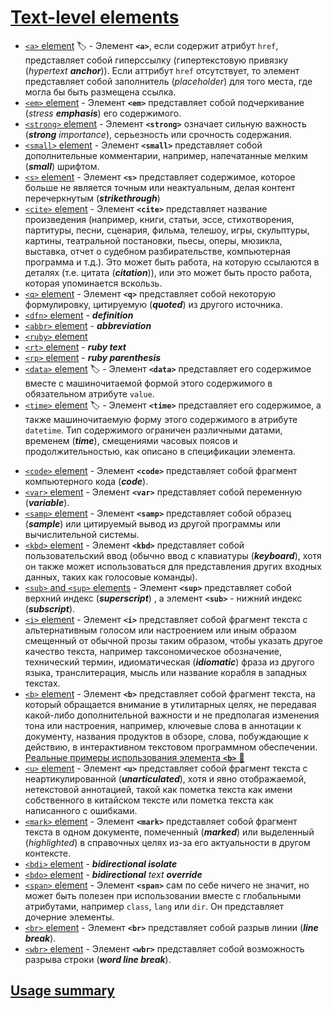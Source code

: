 # [Text-level elements](https://html.spec.whatwg.org/multipage/text-level-semantics.html#text-level-semantics)

- [`<a>` element](https://html.spec.whatwg.org/multipage/text-level-semantics.html#the-a-element) 🏷️ - Элемент **`<a>`**, если содержит атрибут `href`, представляет собой гиперссылку (гипертекстовую привязку (*hypertext **anchor***)). Если аттрибут `href` отсутствует, то элемент представляет собой заполнитель (*placeholder*) для того места, где могла бы быть размещена ссылка.
- [`<em>` element](https://html.spec.whatwg.org/multipage/text-level-semantics.html#the-em-element) - Элемент **`<em>`** представляет собой подчеркивание (*stress **emphasis***) его содержимого.
- [`<strong>` element](https://html.spec.whatwg.org/multipage/text-level-semantics.html#the-strong-element) - Элемент **`<strong>`** означает сильную важность (***strong** importance*), серьезность или срочность содержания.
- [`<small>` element](https://html.spec.whatwg.org/multipage/text-level-semantics.html#the-small-element) - Элемент **`<small>`** представляет собой дополнительные комментарии, например, напечатанные мелким (***small***) шрифтом.
- [`<s>` element](https://html.spec.whatwg.org/multipage/text-level-semantics.html#the-s-element) - Элемент **`<s>`** представляет содержимое, которое больше не является точным или неактуальным, делая контент перечеркнутым (***strikethrough***)
- [`<cite>` element](https://html.spec.whatwg.org/multipage/text-level-semantics.html#the-cite-element) - Элемент **`<cite>`** представляет название произведения (например, книги, статьи, эссе, стихотворения, партитуры, песни, сценария, фильма, телешоу, игры, скульптуры, картины, театральной постановки, пьесы, оперы, мюзикла, выставка, отчет о судебном разбирательстве, компьютерная программа и т.д.). Это может быть работа, на которую ссылаются в деталях (т.е. цитата (***citation***)), или это может быть просто работа, которая упоминается вскользь.
- [`<q>` element](https://html.spec.whatwg.org/multipage/text-level-semantics.html#the-q-element) - Элемент **`<q>`** представляет собой некоторую формулировку, цитируемую (***quoted***) из другого источника.
- [`<dfn>` element](https://html.spec.whatwg.org/multipage/text-level-semantics.html#the-dfn-element) - ***definition***
- [`<abbr>` element](https://html.spec.whatwg.org/multipage/text-level-semantics.html#the-abbr-element) - ***abbreviation***
- [`<ruby>` element](https://html.spec.whatwg.org/multipage/text-level-semantics.html#the-ruby-element)
- [`<rt>` element](https://html.spec.whatwg.org/multipage/text-level-semantics.html#the-rt-element) - ***ruby text***
- [`<rp>` element](https://html.spec.whatwg.org/multipage/text-level-semantics.html#the-rp-element) - ***ruby parenthesis***
- [`<data>` element](https://html.spec.whatwg.org/multipage/text-level-semantics.html#the-data-element) 🏷️ - Элемент **`<data>`** представляет его содержимое вместе с машиночитаемой формой этого содержимого в обязательном атрибуте `value`.
- [`<time>` element](https://html.spec.whatwg.org/multipage/text-level-semantics.html#the-time-element) 🏷️ - Элемент **`<time>`** представляет его содержимое, а также машиночитаемую форму этого содержимого в атрибуте `datetime`. Тип содержимого ограничен различными датами, временем (***time***), смещениями часовых поясов и продолжительностью, как описано в спецификации элемента.
<!-- TODO: Найти примеры применения HTML элементов data и time -->
- [`<code>` element](https://html.spec.whatwg.org/multipage/text-level-semantics.html#the-code-element) - Элемент **`<code>`** представляет собой фрагмент компьютерного кода (***code***).
- [`<var>` element](https://html.spec.whatwg.org/multipage/text-level-semantics.html#the-var-element) - Элемент **`<var>`** представляет собой переменную (***variable***).
- [`<samp>` element](https://html.spec.whatwg.org/multipage/text-level-semantics.html#the-samp-element) - Элемент **`<samp>`** представляет собой образец (***sample***) или цитируемый вывод из другой программы или вычислительной системы.
- [`<kbd>` element](https://html.spec.whatwg.org/multipage/text-level-semantics.html#the-kbd-element) - Элемент **`<kbd>`** представляет собой пользовательский ввод (обычно ввод с клавиатуры (***keyboard***), хотя он также может использоваться для представления других входных данных, таких как голосовые команды).
- [`<sub>` and `<sup>` elements](https://html.spec.whatwg.org/multipage/text-level-semantics.html#the-sub-and-sup-elements) - Элемент **`<sup>`** представляет собой верхний индекс (***superscript***) , а элемент **`<sub>`** - нижний индекс (***subscript***).
- [`<i>` element](https://html.spec.whatwg.org/multipage/text-level-semantics.html#the-i-element) - Элемент **`<i>`** представляет собой фрагмент текста с альтернативным голосом или настроением или иным образом смещенный от обычной прозы таким образом, чтобы указать другое качество текста, например таксономическое обозначение, технический термин, идиоматическая (***idiomatic***) фраза из другого языка, транслитерация, мысль или название корабля в западных текстах.
- [`<b>` element](https://html.spec.whatwg.org/multipage/text-level-semantics.html#the-b-element) - Элемент **`<b>`** представляет собой фрагмент текста, на который обращается внимание в утилитарных целях, не передавая какой-либо дополнительной важности и не предполагая изменения тона или настроения, например, ключевые слова в аннотации к документу, названия продуктов в обзоре, слова, побуждающие к действию, в интерактивном текстовом программном обеспечении. [Реальные примеры использования элемента **`<b>`** 📂](./examples/examples-figure-el.md)
- [`<u>` element](https://html.spec.whatwg.org/multipage/text-level-semantics.html#the-u-element) - Элемент **`<u>`** представляет собой фрагмент текста с неартикулированной (***unarticulated***), хотя и явно отображаемой, нетекстовой аннотацией, такой как пометка текста как имени собственного в китайском тексте или пометка текста как написанного с ошибками.
- [`<mark>` element](https://html.spec.whatwg.org/multipage/text-level-semantics.html#the-mark-element) - Элемент **`<mark>`** представляет собой фрагмент текста в одном документе, помеченный (***marked***) или выделенный (*highlighted*) в справочных целях из-за его актуальности в другом контексте.
- [`<bdi>` element](https://html.spec.whatwg.org/multipage/text-level-semantics.html#the-bdi-element) - ***bidirectional isolate***
- [`<bdo>` element](https://html.spec.whatwg.org/multipage/text-level-semantics.html#the-bdo-element) - ***bidirectional** text **override***
- [`<span>` element](https://html.spec.whatwg.org/multipage/text-level-semantics.html#the-span-element) - Элемент **`<span>`** сам по себе ничего не значит, но может быть полезен при использовании вместе с глобальными атрибутами, например `class`, `lang` или `dir`. Он представляет дочерние элементы.
- [`<br>` element](https://html.spec.whatwg.org/multipage/text-level-semantics.html#the-br-element) - Элемент **`<br>`** представляет собой разрыв линии (***line break***).
- [`<wbr>` element](https://html.spec.whatwg.org/multipage/text-level-semantics.html#the-wbr-element) - Элемент **`<wbr>`** представляет собой возможность разрыва строки (***word line break***).

## [Usage summary](https://html.spec.whatwg.org/multipage/text-level-semantics.html#usage-summary)
